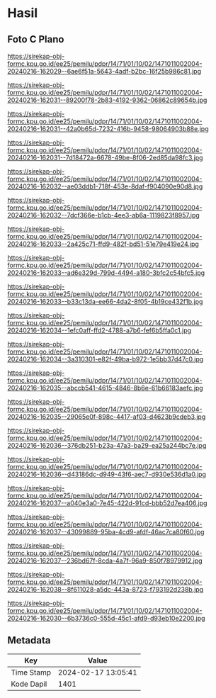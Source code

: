 # Hasil

## Foto C Plano

https://sirekap-obj-formc.kpu.go.id/ee25/pemilu/pdpr/14/71/01/10/02/1471011002004-20240216-162029--6ae6f51a-5643-4adf-b2bc-16f25b986c81.jpg

https://sirekap-obj-formc.kpu.go.id/ee25/pemilu/pdpr/14/71/01/10/02/1471011002004-20240216-162031--89200f78-2b83-4192-9362-06862c89654b.jpg

https://sirekap-obj-formc.kpu.go.id/ee25/pemilu/pdpr/14/71/01/10/02/1471011002004-20240216-162031--42a0b65d-7232-416b-9458-98064903b88e.jpg

https://sirekap-obj-formc.kpu.go.id/ee25/pemilu/pdpr/14/71/01/10/02/1471011002004-20240216-162031--7d18472a-6678-49be-8f06-2ed85da98fc3.jpg

https://sirekap-obj-formc.kpu.go.id/ee25/pemilu/pdpr/14/71/01/10/02/1471011002004-20240216-162032--ae03ddb1-718f-453e-8daf-f904090e90d8.jpg

https://sirekap-obj-formc.kpu.go.id/ee25/pemilu/pdpr/14/71/01/10/02/1471011002004-20240216-162032--7dcf366e-b1cb-4ee3-ab6a-1119823f8957.jpg

https://sirekap-obj-formc.kpu.go.id/ee25/pemilu/pdpr/14/71/01/10/02/1471011002004-20240216-162033--2a425c71-ffd9-482f-bd51-51e79e419e24.jpg

https://sirekap-obj-formc.kpu.go.id/ee25/pemilu/pdpr/14/71/01/10/02/1471011002004-20240216-162033--ad6e329d-799d-4494-a180-3bfc2c54bfc5.jpg

https://sirekap-obj-formc.kpu.go.id/ee25/pemilu/pdpr/14/71/01/10/02/1471011002004-20240216-162033--b33c13da-ee66-4da2-8f05-4b19ce432f1b.jpg

https://sirekap-obj-formc.kpu.go.id/ee25/pemilu/pdpr/14/71/01/10/02/1471011002004-20240216-162034--1efc0aff-ffd2-4788-a7b6-fef6b5ffa0c1.jpg

https://sirekap-obj-formc.kpu.go.id/ee25/pemilu/pdpr/14/71/01/10/02/1471011002004-20240216-162034--3a310301-e82f-49ba-b972-1e5bb37d47c0.jpg

https://sirekap-obj-formc.kpu.go.id/ee25/pemilu/pdpr/14/71/01/10/02/1471011002004-20240216-162035--abccb541-4615-4846-8b6e-61b66183aefc.jpg

https://sirekap-obj-formc.kpu.go.id/ee25/pemilu/pdpr/14/71/01/10/02/1471011002004-20240216-162035--29065e0f-898c-4417-af03-d4623b9cdeb3.jpg

https://sirekap-obj-formc.kpu.go.id/ee25/pemilu/pdpr/14/71/01/10/02/1471011002004-20240216-162036--376db251-b23a-47a3-ba29-ea25a244bc7e.jpg

https://sirekap-obj-formc.kpu.go.id/ee25/pemilu/pdpr/14/71/01/10/02/1471011002004-20240216-162036--d43186dc-d949-43f6-aec7-d930e536d1a0.jpg

https://sirekap-obj-formc.kpu.go.id/ee25/pemilu/pdpr/14/71/01/10/02/1471011002004-20240216-162037--a040e3a0-7e45-422d-91cd-bbb52d7ea406.jpg

https://sirekap-obj-formc.kpu.go.id/ee25/pemilu/pdpr/14/71/01/10/02/1471011002004-20240216-162037--43099889-95ba-4cd9-afdf-46ac7ca80f60.jpg

https://sirekap-obj-formc.kpu.go.id/ee25/pemilu/pdpr/14/71/01/10/02/1471011002004-20240216-162037--236bd67f-8cda-4a7f-96a9-850f78979912.jpg

https://sirekap-obj-formc.kpu.go.id/ee25/pemilu/pdpr/14/71/01/10/02/1471011002004-20240216-162038--8f611028-a5dc-443a-8723-f793192d238b.jpg

https://sirekap-obj-formc.kpu.go.id/ee25/pemilu/pdpr/14/71/01/10/02/1471011002004-20240216-162030--6b3736c0-555d-45c1-afd9-d93eb10e2200.jpg


## Metadata

| Key        | Value               |
| ---------- | ------------------- |
| Time Stamp | 2024-02-17 13:05:41 |
| Kode Dapil | 1401                |



